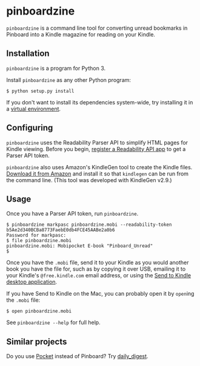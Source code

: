 # pinboardzine #

`pinboardzine` is a command line tool for converting unread bookmarks in Pinboard into a Kindle magazine for reading on your Kindle.


## Installation ##

`pinboardzine` is a program for Python 3.

Install `pinboardzine` as any other Python program:

    $ python setup.py install

If you don't want to install its dependencies system-wide, try installing it in a [virtual environment](http://www.virtualenv.org/).


## Configuring ##

`pinboardzine` uses the Readability Parser API to simplify HTML pages for Kindle viewing. Before you begin, [register a Readability API app](https://www.readability.com/developers/api) to get a Parser API token.

`pinboardzine` also uses Amazon's KindleGen tool to create the Kindle files. [Download it from Amazon](http://www.amazon.com/gp/feature.html?ie=UTF8&docId=1000765211) and install it so that `kindlegen` can be run from the command line. (This tool was developed with KindleGen v2.9.)


## Usage ##

Once you have a Parser API token, run `pinboardzine`.

    $ pinboardzine markpasc pinboardzine.mobi --readability-token b5Ae2d340BCBa8773FaebE0db4FCE45AABe2a0b6
    Password for markpasc:
    $ file pinboardzine.mobi
    pinboardzine.mobi: Mobipocket E-book "Pinboard_Unread"
    $

Once you have the `.mobi` file, send it to your Kindle as you would another book you have the file for, such as by copying it over USB, emailing it to your Kindle's `@free.kindle.com` email address, or using the [Send to Kindle desktop application](http://www.amazon.com/gp/sendtokindle).

If you have Send to Kindle on the Mac, you can probably open it by `open`ing the `.mobi` file:

    $ open pinboardzine.mobi

See `pinboardzine --help` for full help.


## Similar projects ##

Do you use [Pocket](http://getpocket.com/) instead of Pinboard? Try [daily\_digest](https://github.com/miyagawa/daily_digest).
